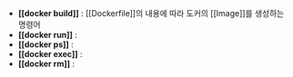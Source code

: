 - **[[docker build]]** : [[Dockerfile]]의 내용에 따라 도커의 [[Image]]를 생성하는 명령어
- **[[docker run]]** : 
- **[[docker ps]]** : 
- **[[docker exec]]** : 
- **[[docker rm]]** : 